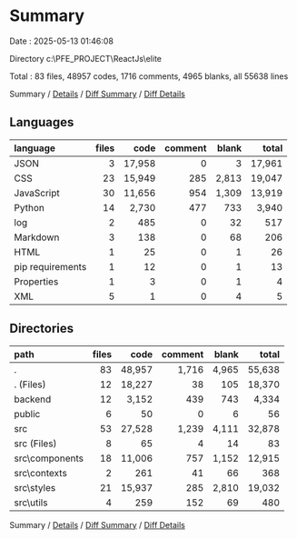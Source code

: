 # Summary

Date : 2025-05-13 01:46:08

Directory c:\\PFE_PROJECT\\ReactJs\\elite

Total : 83 files,  48957 codes, 1716 comments, 4965 blanks, all 55638 lines

Summary / [Details](details.md) / [Diff Summary](diff.md) / [Diff Details](diff-details.md)

## Languages
| language | files | code | comment | blank | total |
| :--- | ---: | ---: | ---: | ---: | ---: |
| JSON | 3 | 17,958 | 0 | 3 | 17,961 |
| CSS | 23 | 15,949 | 285 | 2,813 | 19,047 |
| JavaScript | 30 | 11,656 | 954 | 1,309 | 13,919 |
| Python | 14 | 2,730 | 477 | 733 | 3,940 |
| log | 2 | 485 | 0 | 32 | 517 |
| Markdown | 3 | 138 | 0 | 68 | 206 |
| HTML | 1 | 25 | 0 | 1 | 26 |
| pip requirements | 1 | 12 | 0 | 1 | 13 |
| Properties | 1 | 3 | 0 | 1 | 4 |
| XML | 5 | 1 | 0 | 4 | 5 |

## Directories
| path | files | code | comment | blank | total |
| :--- | ---: | ---: | ---: | ---: | ---: |
| . | 83 | 48,957 | 1,716 | 4,965 | 55,638 |
| . (Files) | 12 | 18,227 | 38 | 105 | 18,370 |
| backend | 12 | 3,152 | 439 | 743 | 4,334 |
| public | 6 | 50 | 0 | 6 | 56 |
| src | 53 | 27,528 | 1,239 | 4,111 | 32,878 |
| src (Files) | 8 | 65 | 4 | 14 | 83 |
| src\\components | 18 | 11,006 | 757 | 1,152 | 12,915 |
| src\\contexts | 2 | 261 | 41 | 66 | 368 |
| src\\styles | 21 | 15,937 | 285 | 2,810 | 19,032 |
| src\\utils | 4 | 259 | 152 | 69 | 480 |

Summary / [Details](details.md) / [Diff Summary](diff.md) / [Diff Details](diff-details.md)
